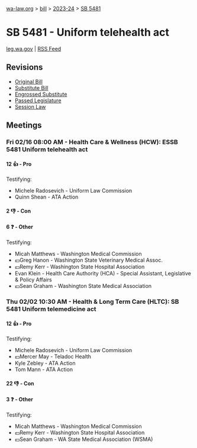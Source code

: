 [wa-law.org](/) > [bill](/bill/) > [2023-24](/bill/2023-24/) > [SB 5481](/bill/2023-24/sb/5481/)

# SB 5481 - Uniform telehealth act
[leg.wa.gov](https://app.leg.wa.gov/billsummary?BillNumber=5481&Year=2023&Initiative=false) | [RSS Feed](./rss.xml)

## Revisions
* [Original Bill](1/)
* [Substitute Bill](S/)
* [Engrossed Substitute](S.E/)
* [Passed Legislature](S.PL/)
* [Session Law](S.SL/)

## Meetings
### Fri 02/16 08:00 AM - Health Care & Wellness (HCW): ESSB 5481 Uniform telehealth act
#### 12 👍 - Pro
Testifying:
* Michele Radosevich - Uniform Law Commission
* Quinn Shean - ATA Action

#### 2 👎 - Con

#### 6 ❓ - Other
Testifying:
* Micah Matthews - Washington Medical Commission
* 💵Greg Hanon - Washington State Veterinary Medical Assoc.
* 💵Remy Kerr - Washington State Hospital Association
* Evan Klein - Health Care Authority (HCA) - Special Assistant, Legislative & Policy Affairs
* 💵Sean Graham - Washington State Medical Association

### Thu 02/02 10:30 AM - Health & Long Term Care (HLTC): SB 5481 Uniform telemedicine act
#### 12 👍 - Pro
Testifying:
* Michele Radosevich - Uniform Law Commission
* 💵Mercer May - Teladoc Health
* Kyle Zebley - ATA Action
* Tom Mann - ATA Action

#### 22 👎 - Con

#### 3 ❓ - Other
Testifying:
* Micah Matthews - Washington Medical Commission
* 💵Remy Kerr - Washington State Hospital Association
* 💵Sean Graham - WA State Medical Association (WSMA)
